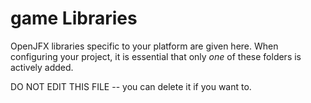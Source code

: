 game Libraries
===

OpenJFX libraries specific to your platform are given here.  When configuring your project, it is essential that only _one_ of these folders is actively added.

DO NOT EDIT THIS FILE -- you can delete it if you want to.
